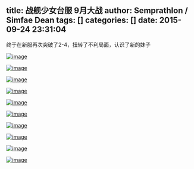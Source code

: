 title: 战舰少女台服 9月大战
author: Semprathlon / Simfae Dean
tags: []
categories: []
date: 2015-09-24 23:31:04
---
终于在新服再次突破了2-4，扭转了不利局面，认识了新的妹子


<a href="/blog/uploads/2015/09/wpid-screenshot_2015-09-20-19-25-32.png"><img title="Screenshot_2015-09-20-19-25-32.png" class="alignnone size-full"  alt="image" src="/blog/uploads/2015/09/wpid-screenshot_2015-09-20-19-25-32.png" /></a>



<a href="/blog/uploads/2015/09/wpid-screenshot_2015-09-20-21-36-04.png"><img title="Screenshot_2015-09-20-21-36-04.png" class="alignnone size-full"  alt="image" src="/blog/uploads/2015/09/wpid-screenshot_2015-09-20-21-36-04.png" /></a>




<!--more-->


<a href="/blog/uploads/2015/09/wpid-screenshot_2015-09-21-07-58-13.png"><img title="Screenshot_2015-09-21-07-58-13.png" class="alignnone size-full"  alt="image" src="/blog/uploads/2015/09/wpid-screenshot_2015-09-21-07-58-13.png" /></a>



<a href="/blog/uploads/2015/09/wpid-screenshot_2015-09-21-23-43-00.png"><img title="Screenshot_2015-09-21-23-43-00.png" class="alignnone size-full"  alt="image" src="/blog/uploads/2015/09/wpid-screenshot_2015-09-21-23-43-00.png" /></a>

<a href="/blog/uploads/2015/09/wpid-screenshot_2015-09-22-10-01-041.png"><img title="Screenshot_2015-09-22-10-01-04.png" class="alignnone size-full"  alt="image" src="/blog/uploads/2015/09/wpid-screenshot_2015-09-22-10-01-041.png" /></a> 

<a href="/blog/uploads/2015/09/wpid-screenshot_2015-09-22-18-30-001.png"><img title="Screenshot_2015-09-22-18-30-00.png" class="alignnone size-full"  alt="image" src="/blog/uploads/2015/09/wpid-screenshot_2015-09-22-18-30-001.png" /></a> 

<a href="/blog/uploads/2015/09/wpid-screenshot_2015-09-22-19-28-481.png"><img title="Screenshot_2015-09-22-19-28-48.png" class="alignnone size-full"  alt="image" src="/blog/uploads/2015/09/wpid-screenshot_2015-09-22-19-28-481.png" /></a> 


<a href="/blog/uploads/2015/09/wpid-screenshot_2015-09-23-17-14-391.png"><img title="Screenshot_2015-09-23-17-14-39.png" class="alignnone size-full"  alt="image" src="/blog/uploads/2015/09/wpid-screenshot_2015-09-23-17-14-391.png" /></a> 


<a href="/blog/uploads/2015/09/wpid-screenshot_2015-09-23-19-47-421.png"><img title="Screenshot_2015-09-23-19-47-42.png" class="alignnone size-full"  alt="image" src="/blog/uploads/2015/09/wpid-screenshot_2015-09-23-19-47-421.png" /></a> 

<a href="/blog/uploads/2015/09/wpid-screenshot_2015-09-23-21-51-461.png"><img title="Screenshot_2015-09-23-21-51-46.png" class="alignnone size-full"  alt="image" src="/blog/uploads/2015/09/wpid-screenshot_2015-09-23-21-51-461.png" /></a>